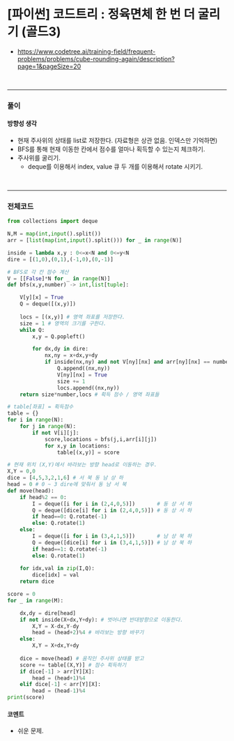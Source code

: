 # **\[파이썬\] 코드트리 : 정육면체 한 번 더 굴리기 (골드3)**
* https://www.codetree.ai/training-field/frequent-problems/problems/cube-rounding-again/description?page=1&pageSize=20
<br>


---

### **풀이**

#### **방향성 생각**
* 현재 주사위의 상태를 list로 저장한다. (자료형은 상관 없음. 인덱스만 기억하면)
* BFS를 통해 현재 이동한 칸에서 점수를 얼마나 획득할 수 있는지 체크하기.
* 주사위를 굴리기.
  * deque를 이용해서 index, value 큐 두 개를 이용해서 rotate 시키기.

<br>

---

### **전체코드**
```python
from collections import deque

N,M = map(int,input().split())
arr = [list(map(int,input().split())) for _ in range(N)]

inside = lambda x,y : 0<=x<N and 0<=y<N
dire = [(1,0),(0,1),(-1,0),(0,-1)]

# BFS로 각 칸 점수 계산
V = [[False]*N for _ in range(N)]
def bfs(x,y,number) -> int,list[tuple]:

    V[y][x] = True
    Q = deque([(x,y)])
    
    locs = [(x,y)] # 영역 좌표를 저장한다.
    size = 1 # 영역의 크기를 구한다.
    while Q:
        x,y = Q.popleft()

        for dx,dy in dire:
            nx,ny = x+dx,y+dy
            if inside(nx,ny) and not V[ny][nx] and arr[ny][nx] == number:
                Q.append((nx,ny))
                V[ny][nx] = True
                size += 1
                locs.append((nx,ny))
    return size*number,locs # 획득 점수 / 영역 좌표들

# table[좌표] = 획득점수
table = {}
for i in range(N):
    for j in range(N):
        if not V[i][j]:
            score,locations = bfs(j,i,arr[i][j])
            for x,y in locations:
                table[(x,y)] = score

# 현재 위치 (X,Y)에서 바라보는 방향 head로 이동하는 경우.
X,Y = 0,0
dice = [4,5,3,2,1,6] # 서 북 동 남 상 하
head = 0 # 0 ~ 3 dire에 맞춰서 동 남 서 북
def move(head):
    if head%2 == 0:
        I = deque([i for i in (2,4,0,5)])       # 동 상 서 하
        Q = deque([dice[i] for i in (2,4,0,5)]) # 동 상 서 하
        if head==0: Q.rotate(-1)
        else: Q.rotate(1)
    else:
        I = deque([i for i in (3,4,1,5)])       # 남 상 북 하
        Q = deque([dice[i] for i in (3,4,1,5)]) # 남 상 북 하
        if head==1: Q.rotate(-1)
        else: Q.rotate(1)
    
    for idx,val in zip(I,Q):
        dice[idx] = val
    return dice

score = 0
for _ in range(M):

    dx,dy = dire[head]
    if not inside(X+dx,Y+dy): # 벗어나면 반대방향으로 이동한다.
        X,Y = X-dx,Y-dy
        head = (head+2)%4 # 바라보는 방향 바꾸기
    else:
        X,Y = X+dx,Y+dy
    
    dice = move(head) # 움직인 주사위 상태를 받고
    score += table[(X,Y)] # 점수 획득하기
    if dice[-1] > arr[Y][X]:
        head = (head+1)%4
    elif dice[-1] < arr[Y][X]:
        head = (head-1)%4
print(score)
```

#### **코멘트**

* 쉬운 문제.